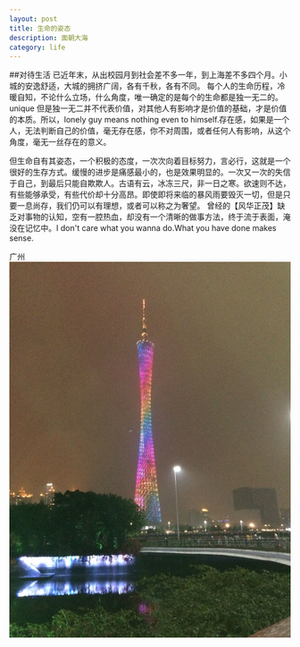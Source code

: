 ```yaml
---
layout: post
title: 生命的姿态
description: 面朝大海
category: life
---
```

##对待生活
已近年末，从出校园月到社会差不多一年，到上海差不多四个月。小城的安逸舒适，大城的拥挤广阔，各有千秋，各有不同。
每个人的生命历程，冷暖自知，不论什么立场，什么角度，唯一确定的是每个的生命都是独一无二的。unique 但是独一无二并不代表价值，对其他人有影响才是价值的基础，才是价值的本质。所以，lonely guy means nothing even to himself.存在感，如果是一个人，无法判断自己的价值，毫无存在感，你不对周围，或者任何人有影响，从这个角度，毫无一丝存在的意义。

  但生命自有其姿态，一个积极的态度，一次次向着目标努力，言必行，这就是一个很好的生存方式。缓慢的进步是痛感最小的，也是效果明显的。一次又一次的失信于自己，到最后只能自欺欺人。古语有云，冰冻三尺，非一日之寒。欲速则不达，有些能够承受，有些代价却十分高昂。即使即将来临的暴风雨要毁灭一切，但是只要一息尚存，我们仍可以有理想，或者可以称之为奢望。
曾经的【风华正茂】缺乏对事物的认知，空有一腔热血，却没有一个清晰的做事方法，终于流于表面，淹没在记忆中。I don't care what you wanna do.What you have done makes sense.

广州
![广州](../../images/20151201223112.jpg)
